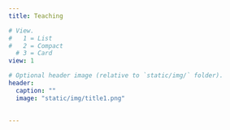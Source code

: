 ```yaml
---
title: Teaching

# View.
#   1 = List
#   2 = Compact
  # 3 = Card
view: 1

# Optional header image (relative to `static/img/` folder).
header:
  caption: ""
  image: "static/img/title1.png"
  

---
```

